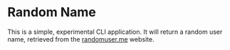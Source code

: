 # Random Name

This is a simple, experimental CLI application. It will return a random user name, retrieved from the [randomuser.me][random.me] website.

[random.me]: https://randomuser.me/
